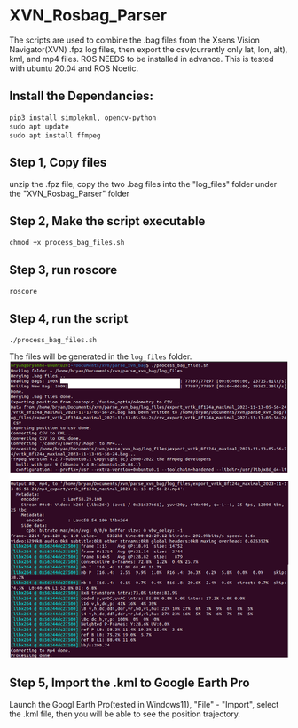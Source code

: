 # XVN_Rosbag_Parser
The scripts are used to combine the .bag files from the Xsens Vision Navigator(XVN) .fpz log files, then export the csv(currently only lat, lon, alt), kml, and mp4 files.
ROS NEEDS to be installed in advance.
This is tested with ubuntu 20.04 and ROS Noetic.


## Install the Dependancies:
```
pip3 install simplekml, opencv-python
sudo apt update
sudo apt install ffmpeg
```

## Step 1, Copy files

unzip the .fpz file, copy the two .bag files into the "log_files" folder under the "XVN_Rosbag_Parser" folder

## Step 2, Make the script executable

```
chmod +x process_bag_files.sh
```

## Step 3, run roscore
```
roscore
```


## Step 4, run the script
```
./process_bag_files.sh
```

The files will be generated in the `log_files` folder.
![Alt text](parse_xvn_bag_terminal.png)




## Step 5, Import the .kml to Google Earth Pro
Launch the Googl Earth Pro(tested in Windows11), "File" - "Import", select the .kml file, then you will be able to see the position trajectory.
